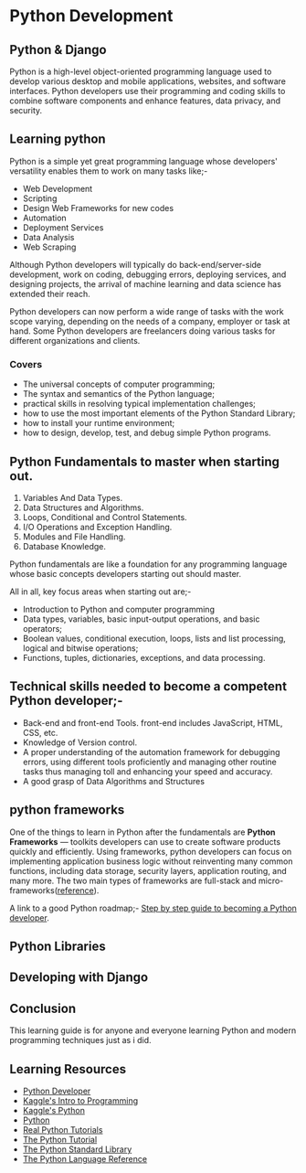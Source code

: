 # Python Development

## Python & Django

Python is a high-level object-oriented programming language used to develop various desktop and mobile applications, websites, and software interfaces. Python developers use their programming and coding skills to combine software components and enhance features, data privacy, and security.

## Learning python

Python is a simple yet great programming language whose developers' versatility enables them to work on many tasks like;-

* Web Development
* Scripting
* Design Web Frameworks for new codes
* Automation
* Deployment Services
* Data Analysis
* Web Scraping

Although Python developers will typically do back-end/server-side development, work on coding, debugging errors, deploying services, and designing projects, the arrival of machine learning and data science has extended their reach.

Python developers can now perform a wide range of tasks with the work scope varying, depending on the needs of a company, employer or task at hand. Some Python developers are freelancers doing various tasks for different organizations and clients.

### Covers

* The universal concepts of computer programming;
* The syntax and semantics of the Python language;
* practical skills in resolving typical implementation challenges;
* how to use the most important elements of the Python Standard Library;
* how to install your runtime environment;
* how to design, develop, test, and debug simple Python programs.

## Python Fundamentals to master when starting out.

1. Variables And Data Types.
2. Data Structures and Algorithms.
3. Loops, Conditional and Control Statements.
4. I/O Operations and Exception Handling.
5. Modules and File Handling.
6. Database Knowledge.

Python fundamentals are like a foundation for any programming language whose basic concepts developers starting out should master.

All in all, key focus areas when starting out are;-

* Introduction to Python and computer programming
* Data types, variables, basic input-output operations, and basic operators;
* Boolean values, conditional execution, loops, lists and list processing, logical and bitwise operations;
* Functions, tuples, dictionaries, exceptions, and data processing.

## Technical skills needed to become a competent Python developer;-

* Back-end and front-end Tools. front-end includes JavaScript, HTML, CSS, etc.
* Knowledge of Version control.
* A proper understanding of the automation framework for debugging errors, using different tools proficiently and managing other routine tasks thus managing toll and enhancing your speed and accuracy.
* A good grasp of Data Algorithms and Structures

## python frameworks

One of the things to learn in Python after the fundamentals are **Python Frameworks** — toolkits developers can use to create software products quickly and efficiently. Using frameworks, python developers can focus on implementing application business logic without reinventing many common functions, including data storage, security layers, application routing, and many more. The two main types of frameworks are full-stack and micro-frameworks([reference](https://www.knowledgehut.com/blog/programming/how-to-become-a-python-developer)).

A link to a good Python roadmap;- [Step by step guide to becoming a Python developer](https://roadmap.sh/python).

## Python Libraries

## Developing with Django

## Conclusion

This learning guide is for anyone and everyone learning Python and modern programming techniques just as i did.

## Learning Resources

* [Python Developer](https://roadmap.sh/python)
* [Kaggle's Intro to Programming](https://www.kaggle.com/learn/intro-to-programming)
* [Kaggle's Python](https://www.kaggle.com/learn/python)
* [Python](https://www.python.org/)
* [Real Python Tutorials](https://realpython.com/)
* [The Python Tutorial](https://docs.python.org/3/tutorial/index.html#tutorial-index)
* [The Python Standard Library](https://docs.python.org/3/library/index.html)
* [The Python Language Reference](https://docs.python.org/3/reference/index.html#reference-index)
